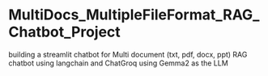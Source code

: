# MultiDocs_MultipleFileFormat_RAG_Chatbot_Project
building a streamlit chatbot for Multi document (txt, pdf, docx, ppt) RAG chatbot using langchain and ChatGroq using Gemma2 as the LLM
